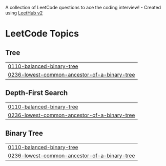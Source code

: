 A collection of LeetCode questions to ace the coding interview! - Created using [LeetHub v2](https://github.com/arunbhardwaj/LeetHub-2.0)
<!---LeetCode Topics Start-->
# LeetCode Topics
## Tree
|  |
| ------- |
| [0110-balanced-binary-tree](https://github.com/hemalekha28/leetcode-solutions/tree/master/0110-balanced-binary-tree) |
| [0236-lowest-common-ancestor-of-a-binary-tree](https://github.com/hemalekha28/leetcode-solutions/tree/master/0236-lowest-common-ancestor-of-a-binary-tree) |
## Depth-First Search
|  |
| ------- |
| [0110-balanced-binary-tree](https://github.com/hemalekha28/leetcode-solutions/tree/master/0110-balanced-binary-tree) |
| [0236-lowest-common-ancestor-of-a-binary-tree](https://github.com/hemalekha28/leetcode-solutions/tree/master/0236-lowest-common-ancestor-of-a-binary-tree) |
## Binary Tree
|  |
| ------- |
| [0110-balanced-binary-tree](https://github.com/hemalekha28/leetcode-solutions/tree/master/0110-balanced-binary-tree) |
| [0236-lowest-common-ancestor-of-a-binary-tree](https://github.com/hemalekha28/leetcode-solutions/tree/master/0236-lowest-common-ancestor-of-a-binary-tree) |
<!---LeetCode Topics End-->